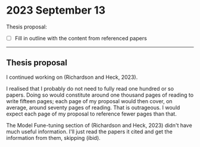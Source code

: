 # 2023 September 13

Thesis proposal:

- [ ] Fill in outline with the content from referenced papers

---

## Thesis proposal

I continued working on (Richardson and Heck, 2023).

I realised that I probably do not need to fully read one hundred or so papers.
Doing so would constitute around one thousand pages of reading to write fifteen pages; each page of my proposal would then cover, on average, around seventy pages of reading.
That is outrageous.
I would expect each page of my proposal to reference fewer pages than that.

The Model Fune-tuning section of (Richardson and Heck, 2023) didn't have much useful information.
I'll just read the papers it cited and get the information from them, skipping (ibid).